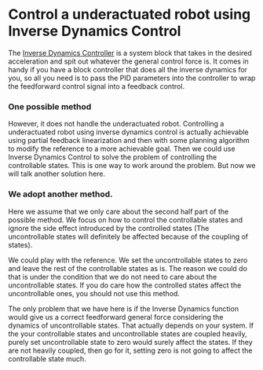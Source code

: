 # Control a underactuated robot using Inverse Dynamics Control

The [Inverse Dynamics Controller](https://drake.mit.edu/doxygen_cxx/classdrake_1_1systems_1_1controllers_1_1_inverse_dynamics_controller.html#details) is a system block that takes in the desired acceleration and spit out whatever the general control force is. It comes in handy if you have a block controller that does all the inverse dynamics for you, so all you need is to pass the PID parameters into the controller to wrap the feedforward control signal into a feedback control.

### One possible method

However, it does not handle the underactuated robot. Controlling a underactuated robot using inverse dynamics control is actually achievable using partial feedback linearization and then with some planning algorithm to modify the reference to a more achievable goal. Then we could use Inverse Dynamics Control to solve the problem of controlling the controllable states. This is one way to work around the problem. But now we will talk another solution here.

### We adopt another method.

Here we assume that we only care about the second half part of the possible method. We focus on how to control the controllable states and ignore the side effect introduced by the controlled states \(The uncontrollable states will definitely be affected because of the coupling of states\).

We could play with the reference. We set the uncontrollable states to zero and leave the rest of the controllable states as is. The reason we could do that is under the condition that we do not need to care about the uncontrollable states. If you do care how the controlled states affect the uncontrollable ones, you should not use this method.

The only problem that we have here is if the Inverse Dynamics function would give us a correct feedforward general force considering the dynamics of uncontrollable states. That actually depends on your system. If the your controllable states and uncontrollable states are coupled heavily, purely set uncontrollable state to zero would surely affect the states. If they are not heavily coupled, then go for it, setting zero is not going to affect the controllable state much.

